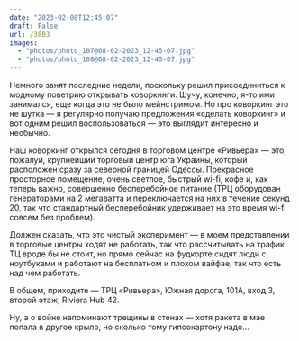 ```yaml
---
date: "2023-02-08T12:45:07"
draft: False
url: /3803
images:
  - "photos/photo_107@08-02-2023_12-45-07.jpg"
  - "photos/photo_108@08-02-2023_12-45-07.jpg"
---
```


Немного занят последние недели, поскольку решил присоединиться к модному поветрию открывать коворкинги. Шучу, конечно, я-то ими занимался, еще когда это не было мейнстримом. Но про коворкинг это не шутка — я регулярно получаю предложения «сделать коворкинг» и вот одним решил воспользоваться — это выглядит интересно и необычно. 

Наш коворкинг открылся сегодня в торговом центре «Ривьера» — это, пожалуй, крупнейший торговый центр юга Украины, который расположен сразу за северной границей Одессы. Прекрасное просторное помещение, очень светлое, быстрый wi-fi, кофе и, как теперь важно, совершенно бесперебойное питание (ТРЦ оборудован генераторами на 2 мегаватта и переключается на них в течение секунд 20, так что стандартный бесперебойник удерживает на это время wi-fi совсем без проблем).

Должен сказать, что это чистый эксперимент — в моем представлении в торговые центры ходят не работать, так что рассчитывать на трафик ТЦ вроде бы не стоит, но прямо сейчас на фудкорте сидят люди с ноутбуками и работают на бесплатном и плохом вайфае, так что есть над чем работать. 

В общем, приходите — ТРЦ «Ривьера», Южная дорога, 101А, вход 3, второй этаж, Riviera Hub 42.

Ну, а о войне напоминают трещины в стенах — хотя ракета в мае попала в другое крыло, но сколько тому гипсокартону надо…
